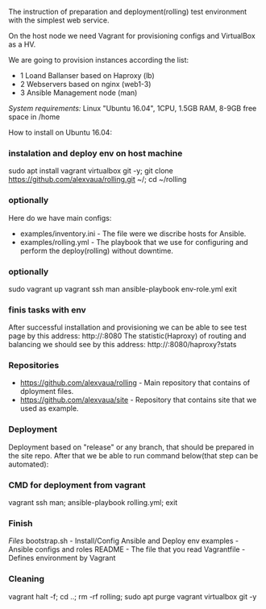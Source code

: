 The instruction of preparation and deployment(rolling) test environment with the simplest web service.

On the host node we need Vagrant for provisioning configs and VirtualBox as a HV.

We are going to provision instances according the list:

- 1 Loand Ballanser based on Haproxy (lb)
- 2 Webservers based on nginx (web1-3)
- 3 Ansible Management node (man)

*System requirements:*
Linux "Ubuntu 16.04", 1CPU, 1.5GB RAM, 8-9GB free space in /home

How to install on Ubuntu 16.04:
### instalation and deploy env on host machine
sudo apt install vagrant virtualbox git -y;
git clone https://github.com/alexvaua/rolling.git ~/;
cd ~/rolling

### optionally
Here do we have main configs:
- examples/inventory.ini - The file were we discribe hosts for Ansible.
- examples/rolling.yml - The playbook that we use for configuring and perform the deploy(rolling) without downtime.
### optionally

sudo vagrant up
vagrant ssh man
ansible-playbook env-role.yml
exit
### finis tasks with env

After successful installation and provisioning we can be able to see test page by this address:
http://<host-name>:8080
The statistic(Haproxy) of routing and balancing we should see by this address:
http://<host-name>:8080/haproxy?stats

### Repositories
 - https://github.com/alexvaua/rolling - Main repository that contains of dployment files.
 - https://github.com/alexvaua/site - Repository that contains site that we used as example.

### Deployment
Deployment based on "release" or any branch, that should be prepared in the site repo.
After that we be able to run command below(that step can be automated):
### CMD for deployment from vagrant
vagrant ssh man;
ansible-playbook rolling.yml;
exit
### Finish

*Files* 
bootstrap.sh - Install/Config Ansible and Deploy env
examples - Ansible configs and roles
README - The file that you read
Vagrantfile - Defines environment by Vagrant

### Cleaning
vagrant halt -f;
cd ..;
rm -rf rolling;
sudo apt purge vagrant virtualbox git -y
###
